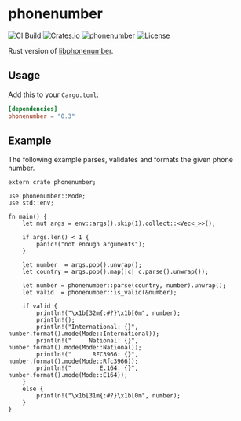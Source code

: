 # phonenumber

![CI Build](https://github.com/whisperfish/presage/workflows/Build/badge.svg)
[![Crates.io](https://img.shields.io/crates/v/phonenumber.svg)](https://crates.io/crates/phonenumber)
[![phonenumber](https://docs.rs/phonenumber/badge.svg)](https://docs.rs/phonenumber)
[![License](https://img.shields.io/badge/License-Apache%202.0-blue.svg)](https://opensource.org/licenses/Apache-2.0)

Rust version of [libphonenumber](https://github.com/googlei18n/libphonenumber).

## Usage

Add this to your `Cargo.toml`:

```toml
[dependencies]
phonenumber = "0.3"
```
## Example

The following example parses, validates and formats the given phone number.

```rust,no_run
extern crate phonenumber;

use phonenumber::Mode;
use std::env;

fn main() {
	let mut args = env::args().skip(1).collect::<Vec<_>>();

	if args.len() < 1 {
		panic!("not enough arguments");
	}

	let number  = args.pop().unwrap();
	let country = args.pop().map(|c| c.parse().unwrap());

	let number = phonenumber::parse(country, number).unwrap();
	let valid  = phonenumber::is_valid(&number);

	if valid {
		println!("\x1b[32m{:#?}\x1b[0m", number);
		println!();
		println!("International: {}", number.format().mode(Mode::International));
		println!("     National: {}", number.format().mode(Mode::National));
		println!("      RFC3966: {}", number.format().mode(Mode::Rfc3966));
		println!("        E.164: {}", number.format().mode(Mode::E164));
	}
	else {
		println!("\x1b[31m{:#?}\x1b[0m", number);
	}
}
```
